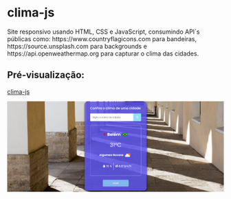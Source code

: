 # clima-js

 <p>Site responsivo usando HTML, CSS e JavaScript, consumindo API´s públicas como: https://www.countryflagicons.com para bandeiras, https://source.unsplash.com para backgrounds e https://api.openweathermap.org para capturar o clima das cidades.</p>

## Pré-visualização:

[clima-js](https://clima-weather-js.netlify.app/)

<div align="center"><img src="image/belem.png" width=auto>
</div>


